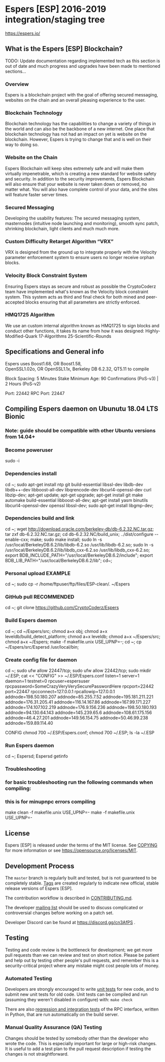 Espers [ESP] 2016-2019 integration/staging tree
===============================================

https://espers.io/

What is the Espers [ESP] Blockchain?
---------------------------
TODO: Update documentation regarding implemented tech as this section is out of date and much progress and upgrades have been made to mentioned sections...

### Overview
Espers is a blockchain project with the goal of offering secured messaging, websites on the chain and an overall pleasing experience to the user.

### Blockchain Technology
Blockchain technology has the capabilities to change a variety of things in the world and can also be the backbone of a new internet. One place that blockchain technology has not had an impact on yet is website on the blockchain. However, Espers is trying to change that and is well on their way to doing so.

### Website on the Chain
Espers Blockchain will keep sites extremely safe and will make them virtually impenetrable, which is creating a new standard for website safety and security. In addition to the security improvements, Espers Blockchain will also ensure that your website is never taken down or removed, no matter what. You will also have complete control of your data, and the sites will feature faster server times.

### Secured Messaging
Developing the usability features: The secured messaging system, masternodes (intuitive node launching and monitoring), smooth sync patch, shrinking blockchain, light clients and much much more.

### Custom Difficulty Retarget Algorithm “VRX”
VRX is designed from the ground up to integrate properly with the Velocity parameter enforcement system to ensure users no longer receive orphan blocks.

### Velocity Block Constraint System
Ensuring Espers stays as secure and robust as possible the CryptoCoderz team have implemented what's known as the Velocity block constraint system. This system acts as third and final check for both mined and peer-accepted blocks ensuring that all parameters are strictly enforced.

### HMQ1725 Algorithm
We use an custom internal algorithm known as HMQ1725 to sign blocks and conduct other functions, it takes its name from how it was designed: Highly-Modified-Quark 17-Algorithms 25-Scientific-Rounds

Specifications and General info
------------------
Espers uses   Boost1.68,
			  OR Boost1.58,  
			  OpenSSL1.02o,
			  OR OpenSSL1.1x,
			  Berkeley DB 6.2.32,
			  QT5.11 to compile


Block Spacing: 5 Minutes
Stake Minimum Age: 90 Confirmations (PoS-v3) | 2 Hours (PoS-v2)

Port: 22442
RPC Port: 22447

Compiling Espers daemon on Ubunutu 18.04 LTS Bionic
---------------------------
### Note: guide should be compatible with other Ubuntu versions from 14.04+

### Become poweruser
sudo -i

### Dependencies install
cd ~; sudo apt-get install ntp git build-essential libssl-dev libdb-dev libdb++-dev libboost-all-dev libqrencode-dev libcurl4-openssl-dev curl libzip-dev; apt-get update; apt-get upgrade; apt-get install git make automake build-essential libboost-all-dev; apt-get install yasm binutils libcurl4-openssl-dev openssl libssl-dev; sudo apt-get install libgmp-dev;

### Dependencies build and link
cd ~; wget http://download.oracle.com/berkeley-db/db-6.2.32.NC.tar.gz; tar zxf db-6.2.32.NC.tar.gz; cd db-6.2.32.NC/build_unix; ../dist/configure --enable-cxx; make; sudo make install; sudo ln -s /usr/local/BerkeleyDB.6.2/lib/libdb-6.2.so /usr/lib/libdb-6.2.so; sudo ln -s /usr/local/BerkeleyDB.6.2/lib/libdb_cxx-6.2.so /usr/lib/libdb_cxx-6.2.so; export BDB_INCLUDE_PATH="/usr/local/BerkeleyDB.6.2/include"; export BDB_LIB_PATH="/usr/local/BerkeleyDB.6.2/lib"; cd~;

### Personal upload EXAMPLE
cd ~; sudo cp -r /home/ftpuser/ftp/files/ESP-clean/. ~/Espers

### GitHub pull RECOMMENDED
cd ~; git clone https://github.com/CryptoCoderz/Espers

### Build Espers daemon
cd ~; cd ~/Espers/src; chmod a+x obj; chmod a+x leveldb/build_detect_platform; chmod a+x leveldb; chmod a+x ~/Espers/src; chmod a+x ~/Espers; make -f makefile.unix USE_UPNP=-; cd ~; cp ~/Espers/src/Espersd /usr/local/bin;

### Create config file for daemon
cd ~; sudo ufw allow 22447/tcp; sudo ufw allow 22442/tcp; sudo mkdir ~/.ESP; cat << "CONFIG" >> ~/.ESP/Espers.conf
listen=1
server=1
daemon=1
testnet=0
rpcuser=espersuser
rpcpassword=SomeCrazyVeryVerySecurePasswordHere
rpcport=22442
port=22447
rpcconnect=127.0.0.1
rpcallowip=127.0.0.1
addnode=198.50.180.207
addnode=85.255.7.52
addnode=195.181.211.221
addnode=176.31.205.41
addnode=116.14.167.86
addnode=167.99.171.227
addnode=174.107.102.219
addnode=176.9.156.236
addnode=198.50.180.193
addnode=94.130.64.143
addnode=145.239.65.6
addnode=108.61.175.156
addnode=46.4.27.201
addnode=149.56.154.75
addnode=50.46.99.238
addnode=159.89.114.40

CONFIG
chmod 700 ~/.ESP/Espers.conf; chmod 700 ~/.ESP; ls -la ~/.ESP

### Run Espers daemon
cd ~; Espersd; Espersd getinfo

### Troubleshooting
### for basic troubleshooting run the following commands when compiling:
### this is for minupnpc errors compiling

make clean -f makefile.unix USE_UPNP=-
make -f makefile.unix USE_UPNP=-

License
-------

Espers [ESP] is released under the terms of the MIT license. See [COPYING](COPYING) for more
information or see https://opensource.org/licenses/MIT.

Development Process
-------------------

The `master` branch is regularly built and tested, but is not guaranteed to be
completely stable. [Tags](https://github.com/CryptoCoderz/Espers/tags) are created
regularly to indicate new official, stable release versions of Espers [ESP].

The contribution workflow is described in [CONTRIBUTING.md](CONTRIBUTING.md).

The developer [mailing list](https://lists.linuxfoundation.org/mailman/listinfo/bitcoin-dev)
should be used to discuss complicated or controversial changes before working
on a patch set.

Developer Discord can be found at https://discord.gg/cn3AfPS .

Testing
-------

Testing and code review is the bottleneck for development; we get more pull
requests than we can review and test on short notice. Please be patient and help out by testing
other people's pull requests, and remember this is a security-critical project where any mistake might cost people
lots of money.

### Automated Testing

Developers are strongly encouraged to write [unit tests](/doc/unit-tests.md) for new code, and to
submit new unit tests for old code. Unit tests can be compiled and run
(assuming they weren't disabled in configure) with: `make check`

There are also [regression and integration tests](/qa) of the RPC interface, written
in Python, that are run automatically on the build server.

### Manual Quality Assurance (QA) Testing

Changes should be tested by somebody other than the developer who wrote the
code. This is especially important for large or high-risk changes. It is useful
to add a test plan to the pull request description if testing the changes is
not straightforward.
